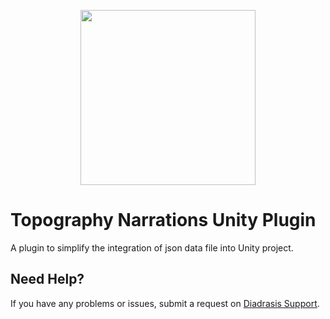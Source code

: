 <p align="center">
  <a href="https://arpolis.gr/" target="_blank" align="center">
    <img src="https://arpolis.gr/wp-content/uploads/2019/10/arpolis_logo_new.png" width="280">
  </a>
  <br />
</p>

# Topography Narrations Unity Plugin
A plugin to simplify the integration of json data file into Unity project.

<!--## Installation and Quick Start-->


<!--//## Changelog-->


## Need Help?
If you have any problems or issues, submit a request on [Diadrasis Support](https://www.diadrasis.gr/).
